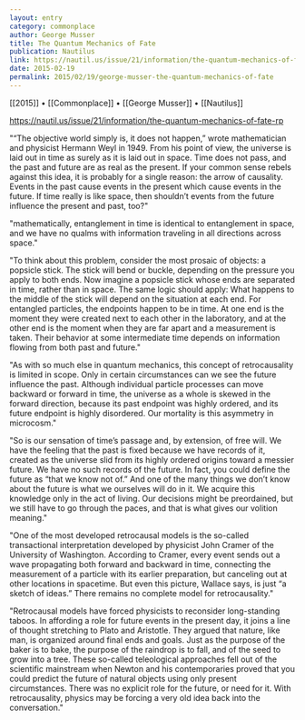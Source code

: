 ```yaml
---
layout: entry
category: commonplace
author: George Musser
title: The Quantum Mechanics of Fate
publication: Nautilus
link: https://nautil.us/issue/21/information/the-quantum-mechanics-of-fate-rp
date: 2015-02-19
permalink: 2015/02/19/george-musser-the-quantum-mechanics-of-fate
---
```


[[2015]] • [[Commonplace]] • [[George Musser]] • [[Nautilus]]

https://nautil.us/issue/21/information/the-quantum-mechanics-of-fate-rp

"“The objective world simply is, it does not happen,” wrote mathematician and physicist Hermann Weyl in 1949. From his point of view, the universe is laid out in time as surely as it is laid out in space. Time does not pass, and the past and future are as real as the present. If your common sense rebels against this idea, it is probably for a single reason: the arrow of causality. Events in the past cause events in the present which cause events in the future. If time really is like space, then shouldn’t events from the future influence the present and past, too?"
 
 "mathematically, entanglement in time is identical to entanglement in space, and we have no qualms with information traveling in all directions across space."
 
"To think about this problem, consider the most prosaic of objects: a popsicle stick. The stick will bend or buckle, depending on the pressure you apply to both ends. Now imagine a popsicle stick whose ends are separated in time, rather than in space. The same logic should apply: What happens to the middle of the stick will depend on the situation at each end. For entangled particles, the endpoints happen to be in time. At one end is the moment they were created next to each other in the laboratory, and at the other end is the moment when they are far apart and a measurement is taken. Their behavior at some intermediate time depends on information flowing from both past and future."

"As with so much else in quantum mechanics, this concept of retrocausality is limited in scope. Only in certain circumstances can we see the future influence the past. Although individual particle processes can move backward or forward in time, the universe as a whole is skewed in the forward direction, because its past endpoint was highly ordered, and its future endpoint is highly disordered. Our mortality is this asymmetry in microcosm."

"So is our sensation of time’s passage and, by extension, of free will. We have the feeling that the past is fixed because we have records of it, created as the universe slid from its highly ordered origins toward a messier future. We have no such records of the future. In fact, you could define the future as “that we know not of.” And one of the many things we don’t know about the future is what we ourselves will do in it. We acquire this knowledge only in the act of living. Our decisions might be preordained, but we still have to go through the paces, and that is what gives our volition meaning."

"One of the most developed retrocausal models is the so-called transactional interpretation developed by physicist John Cramer of the University of Washington. According to Cramer, every event sends out a wave propagating both forward and backward in time, connecting the measurement of a particle with its earlier preparation, but canceling out at other locations in spacetime. But even this picture, Wallace says, is just “a sketch of ideas.” There remains no complete model for retrocausality."

"Retrocausal models have forced physicists to reconsider long-standing taboos. In affording a role for future events in the present day, it joins a line of thought stretching to Plato and Aristotle. They argued that nature, like man, is organized around final ends and goals. Just as the purpose of the baker is to bake, the purpose of the raindrop is to fall, and of the seed to grow into a tree. These so-called teleological approaches fell out of the scientific mainstream when Newton and his contemporaries proved that you could predict the future of natural objects using only present circumstances. There was no explicit role for the future, or need for it. With retrocausality, physics may be forcing a very old idea back into the conversation."
